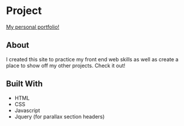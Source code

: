 # Project
[My personal portfolio!](https://cadekynaston.github.io/portfolio)


## About

I created this site to practice my front end web skills as well as create a place to show off my other projects. Check it out!

## Built With

* HTML
* CSS
* Javascript
* Jquery (for parallax section headers)
